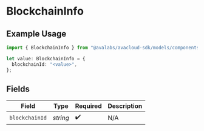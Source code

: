 # BlockchainInfo

## Example Usage

```typescript
import { BlockchainInfo } from "@avalabs/avacloud-sdk/models/components";

let value: BlockchainInfo = {
  blockchainId: "<value>",
};
```

## Fields

| Field              | Type               | Required           | Description        |
| ------------------ | ------------------ | ------------------ | ------------------ |
| `blockchainId`     | *string*           | :heavy_check_mark: | N/A                |